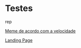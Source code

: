 # Testes
 rep

<html>
 <a href="https://alexaraujo10.github.io/Testes/modelo/modelo.html">Meme de acordo com a velocidade</a> <br>

 <a href="https://alexaraujo10.github.io/Testes/modelo/modelo.html">Landing Page</a>
 
 
 
 
 </html>